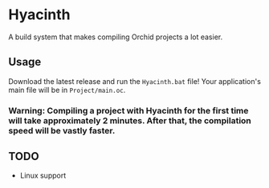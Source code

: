# Hyacinth

A build system that makes compiling Orchid projects a lot easier.

## Usage

Download the latest release and run the `Hyacinth.bat` file! Your application's main file will be in `Project/main.oc`.

### Warning: Compiling a project with Hyacinth for the first time will take approximately 2 minutes. After that, the compilation speed will be vastly faster.

## TODO

* Linux support
